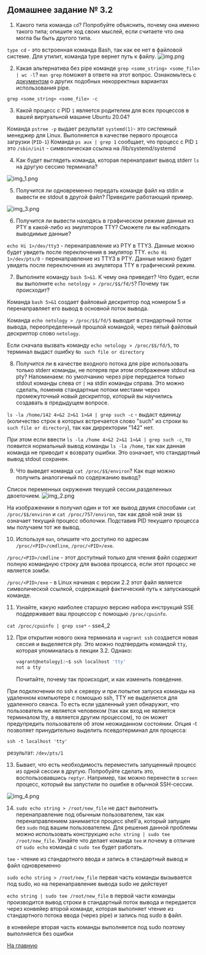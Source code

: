 ## Домашнее задание № 3.2

1. Какого типа команда `cd`? Попробуйте объяснить, почему она именно такого типа; опишите ход своих мыслей, если считаете что она могла бы быть другого типа.

`type cd` -  это встроенная команда Bash, так как ее нет в файловой системе. Для утилит, команда type вернет путь к файлу. 
![img.png](img.png)

2. Какая альтернатива без pipe команде `grep <some_string> <some_file> | wc -l`? `man grep` поможет в ответе на этот вопрос. Ознакомьтесь с [документом](http://www.smallo.ruhr.de/award.html) о других подобных некорректных вариантах использования pipe.

`grep <some_string> <some_file> -c`

3. Какой процесс с PID `1` является родителем для всех процессов в вашей виртуальной машине Ubuntu 20.04?

Команда `pstree -p` выдает результат `systemd(1)`- это системный менеджер для Linux. Выполняется в качестве первого процесса загрузки (`PID-1`) 
Команда `ps aux | grep 1` сообщает, что процесс с PID `1` это `/sbin/init` - символическая ссылка на /lib/systemd/systemd

4. Как будет выглядеть команда, которая перенаправит вывод stderr `ls` на другую сессию терминала?

![img_1.png](img_1.png)

5. Получится ли одновременно передать команде файл на stdin и вывести ее stdout в другой файл? Приведите работающий пример.
 
![img_3.png](img_3.png)

6. Получится ли вывести находясь в графическом режиме данные из PTY в какой-либо из эмуляторов TTY? Сможете ли вы наблюдать выводимые данные?
 
`echo Hi 1>/dev/tty3` - перенаправление из PTY в TTY3. Данные можно будет увидеть после переключения в эмулятор TTY.
`echo Hi 1>/dev/pts/0` - перенаправление из TTY3 в PTY. Данные можно будет увидеть после переключения из эмулятора TTY в графический режим.

7. Выполните команду `bash 5>&1`. К чему она приведет? Что будет, если вы выполните `echo netology > /proc/$$/fd/5`? Почему так происходит?
 
Команда `bash 5>&1` создает файловый дескриптор под номером 5 и перенаправляет его вывод в основной поток вывода.

Команда `echo netology > /proc/$$/fd/5` выводит в стандартный поток вывода, переопределенный прошлой командой, через пятый файловый дескриптор слово `netology`.

Если сначала вызвать команду `echo netology > /proc/$$/fd/5`, то терминал выдаст ошибку `No such file or directory`

8. Получится ли в качестве входного потока для pipe использовать только stderr команды, не потеряв при этом отображение stdout на pty? 
Напоминаем: по умолчанию через pipe передается только stdout команды слева от `|` на stdin команды справа.
Это можно сделать, поменяв стандартные потоки местами через промежуточный новый дескриптор, который вы научились создавать в предыдущем вопросе.

`ls -la /home/142 4>&2 2>&1 1>&4 | grep such -с` - выдаст единицу (количество строк в которых встречается слово "such" из строки `No such file or directory`), 
так как дирректории "142" нет. 

При этом если ввести `ls -la /home 4>&2 2>&1 1>&4 | grep such -с`, то появится нормальный вывод команды `ls -la /home`, 
так как данная команда не приводит к возврату ошибки. Это означает, что стандартный вывод stdout сохранен. 

9. Что выведет команда `cat /proc/$$/environ`? Как еще можно получить аналогичный по содержанию вывод?
 
Список переменных окружения текущей сессии,разделенных двоеточием.
![img_2.png](img_2.png)

На изображениии я получил один и тот же вывод двумя способами `cat /proc/$$/environ` и `cat /proc/757/environ`, 
так как двой ной знак `$$` означает текущий процесс оболочки. Подставив PID текущего процесса мы получаем тот же вывод.

10. Используя `man`, опишите что доступно по адресам `/proc/<PID>/cmdline`, `/proc/<PID>/exe`.
 
`/proc/<PID>/cmdline` - этот доступный только для чтения файл содержит полную командную строку для вызова процесса, если этот процесс не является зомби.

`/proc/<PID>/exe` - в Linux начиная с версии 2.2 этот файл является символической ссылкой, содержащей фактический путь к запускающей команде.
 
11. Узнайте, какую наиболее старшую версию набора инструкций SSE поддерживает ваш процессор с помощью `/proc/cpuinfo`.
 
`cat /proc/cpuinfo | grep sse*` - sse4_2

 12. При открытии нового окна терминала и `vagrant ssh` создается новая сессия и выделяется pty. Это можно подтвердить командой `tty`, 
которая упоминалась в лекции 3.2. Однако:

     ```bash
     vagrant@netology1:~$ ssh localhost 'tty'
     not a tty
     ```

     Почитайте, почему так происходит, и как изменить поведение.

При подключении по ssh к серверу и при попытке запуска команды на удаленном компьютере с помощью ssh, 
TTY не выделяется для удаленного сеанса. То есть если удаленный узел обнаружит, что пользователь не является человеком (так как 
вход не является терминалом tty, а является другим процессом), то он может предупредить пользователя об этом неожиданном состоянии.
Опция -t позволяет принудительно выделить псевдотерминал для процесса: 

`ssh -t localhost 'tty'`

результат:
`/dev/pts/1`

13. Бывает, что есть необходимость переместить запущенный процесс из одной сессии в другую. 
Попробуйте сделать это, воспользовавшись `reptyr`. Например, так можно перенести в `screen` 
процесс, который вы запустили по ошибке в обычной SSH-сессии.

![img_4.png](img_4.png)

14. `sudo echo string > /root/new_file` не даст выполнить перенаправление под обычным пользователем, 
так как перенаправлением занимается процесс shell'а, который запущен без `sudo` под вашим пользователем. 
Для решения данной проблемы можно использовать конструкцию `echo string | sudo tee /root/new_file`. 
Узнайте что делает команда `tee` и почему в отличие от `sudo echo` команда с `sudo tee` будет работать.

`tee` - чтение из стандартного ввода и запись в стандартный вывод и файл одновременно

`sudo echo string > /root/new_file`
первая часть команды вызывается под sudo, но на перенаправление вывода sudo не действует

`echo string | sudo tee /root/new_file`
в первой части команды производится вывод строки в стандартный поток вывода и передается через конвейер второй команде,
которая выполняет чтение из стандартного потока ввода (через pipe) и запись под sudo в файл.

в конвейере вторая часть команды выполняется под sudo поэтому выполняется без ошибки

[На главную](README.md)
